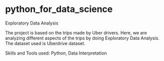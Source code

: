 # python_for_data_science
Exploratory Data Analysis

The project is based on the trips made by Uber drivers. Here, we are analyzing different aspects of the trips by doing Exploratory Data Analysis. 
The dataset used is Uberdrive dataset.

Skills and Tools used: Python, Data Interpretation